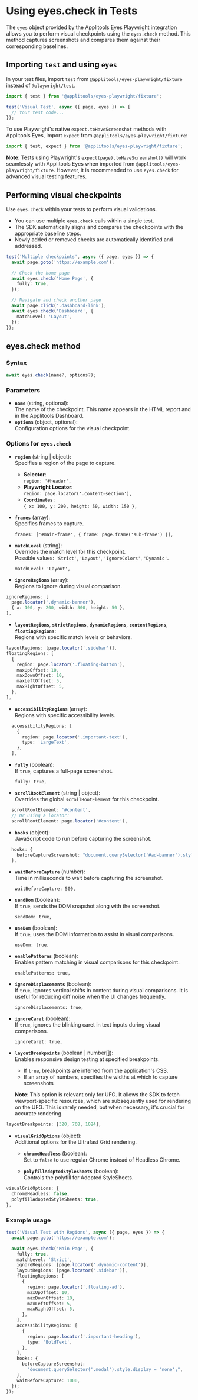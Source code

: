 # Using eyes.check in Tests

The `eyes` object provided by the Applitools Eyes Playwright integration allows you to perform visual checkpoints using the `eyes.check` method. This method captures screenshots and compares them against their corresponding baselines.

## Importing `test` and using `eyes`

In your test files, import `test` from `@applitools/eyes-playwright/fixture` instead of `@playwright/test`.

```typescript
import { test } from '@applitools/eyes-playwright/fixture';

test('Visual Test', async ({ page, eyes }) => {
  // Your test code...
});
```

To use Playwright's native `expect.toHaveScreenshot` methods with Applitools Eyes, import `expect` from `@applitools/eyes-playwright/fixture`:

```typescript
import { test, expect } from '@applitools/eyes-playwright/fixture';
```

**Note**: Tests using Playwright's `expect(page).toHaveScreenshot()` will work seamlessly with Applitools Eyes when imported from `@applitools/eyes-playwright/fixture`. However, it is recommended to use `eyes.check` for advanced visual testing features.

## Performing visual checkpoints

Use `eyes.check` within your tests to perform visual validations.

- You can use multiple `eyes.check` calls within a single test.
- The SDK automatically aligns and compares the checkpoints with the appropriate baseline steps.
- Newly added or removed checks are automatically identified and addressed.

```typescript
test('Multiple checkpoints', async ({ page, eyes }) => {
  await page.goto('https://example.com');

  // Check the home page
  await eyes.check('Home Page', {
    fully: true,
  });

  // Navigate and check another page
  await page.click('.dashboard-link');
  await eyes.check('Dashboard', {
    matchLevel: 'Layout',
  });
});
```

## eyes.check method

### Syntax

```typescript
await eyes.check(name?, options?);
```

### Parameters

- **`name`** (string, optional):  
  The name of the checkpoint. This name appears in the HTML report and in the Applitools Dashboard.
- **`options`** (object, optional):  
  Configuration options for the visual checkpoint.

### Options for `eyes.check`

- **`region`** (string | object):  
  Specifies a region of the page to capture.

  - **Selector**:  
    `region: '#header',`
  - **Playwright Locator**:  
    `region: page.locator('.content-section'),`
  - **`Coordinates`**`:`  
    `{ x: 100, y: 200, height: 50, width: 150 },`

- **`frames`** (array):  
  Specifies frames to capture.

  `frames: ['#main-frame', { frame: page.frame('sub-frame') }],`

- **`matchLevel`** (string):  
  Overrides the match level for this checkpoint.  
  Possible values: `'Strict'`, `'Layout'`, `'IgnoreColors'`, `'Dynamic'`.

  `matchLevel: 'Layout',`

- **`ignoreRegions`** (array):  
  Regions to ignore during visual comparison.

```typescript
ignoreRegions: [
  page.locator('.dynamic-banner'),
  { x: 100, y: 200, width: 300, height: 50 },
],
```

- **`layoutRegions`**, **`strictRegions`**, **`dynamicRegions`**, **`contentRegions`**, **`floatingRegions`**:  
  Regions with specific match levels or behaviors.

```typescript
layoutRegions: [page.locator('.sidebar')],
floatingRegions: [
  {
    region: page.locator('.floating-button'),
    maxUpOffset: 10,
    maxDownOffset: 10,
    maxLeftOffset: 5,
    maxRightOffset: 5,
  },
],
```

- **`accessibilityRegions`** (array):  
  Regions with specific accessibility levels.

```typescript
  accessibilityRegions: [
    {
      region: page.locator('.important-text'),
      type: 'LargeText',
    },
  ],
```

- **`fully`** (boolean):  
  If `true`, captures a full-page screenshot.

  `fully: true,`

- **`scrollRootElement`** (string | object):  
  Overrides the global `scrollRootElement` for this checkpoint.

```typescript
  scrollRootElement: '#content',
  // Or using a locator:
  scrollRootElement: page.locator('#content'),
```

- **`hooks`** (object):  
  JavaScript code to run before capturing the screenshot.

```typescript
  hooks: {
    beforeCaptureScreenshot: "document.querySelector('#ad-banner').style.display = 'none';",
  },
```

- **`waitBeforeCapture`** (number):  
  Time in milliseconds to wait before capturing the screenshot.

  `waitBeforeCapture: 500,`

- **`sendDom`** (boolean):  
  If `true`, sends the DOM snapshot along with the screenshot.

  `sendDom: true,`

- **`useDom`** (boolean):  
  If `true`, uses the DOM information to assist in visual comparisons.

  `useDom: true,`

- **`enablePatterns`** (boolean):  
  Enables pattern matching in visual comparisons for this checkpoint.

  `enablePatterns: true,`

- **`ignoreDisplacements`** (boolean):  
  If `true`, ignores vertical shifts in content during visual comparisons. It is useful for reducing diff noise when the UI changes frequently.

  `ignoreDisplacements: true,`

- **`ignoreCaret`** (boolean):  
  If `true`, ignores the blinking caret in text inputs during visual comparisons.

  `ignoreCaret: true,`

- **`layoutBreakpoints`** (boolean | number\[\]):  
  Enables responsive design testing at specified breakpoints.

  - If `true`, breakpoints are inferred from the application's CSS.
  - If an array of numbers, specifies the widths at which to capture screenshots

  **Note**: This option is relevant only for UFG. It allows the SDK to fetch viewport-specific resources, which are subsequently used for rendering on the UFG. This is rarely needed, but when necessary, it's crucial for accurate rendering.

```typescript
layoutBreakpoints: [320, 768, 1024],
```

- **`visualGridOptions`** (object):  
  Additional options for the Ultrafast Grid rendering.

  - **`chromeHeadless`** (boolean):  
    Set to `false` to use regular Chrome instead of Headless Chrome.

  - **`polyfillAdoptedStyleSheets`** (boolean):  
    Controls the polyfill for Adopted StyleSheets.

```typescript
visualGridOptions: {
  chromeHeadless: false,
  polyfillAdoptedStyleSheets: true,
},
```

### Example usage

```typescript
test('Visual Test with Regions', async ({ page, eyes }) => {
  await page.goto('https://example.com');

  await eyes.check('Main Page', {
    fully: true,
    matchLevel: 'Strict',
    ignoreRegions: [page.locator('.dynamic-content')],
    layoutRegions: [page.locator('.sidebar')],
    floatingRegions: [
      {
        region: page.locator('.floating-ad'),
        maxUpOffset: 10,
        maxDownOffset: 10,
        maxLeftOffset: 5,
        maxRightOffset: 5,
      },
    ],
    accessibilityRegions: [
      {
        region: page.locator('.important-heading'),
        type: 'BoldText',
      },
    ],
    hooks: {
      beforeCaptureScreenshot:
        "document.querySelector('.modal').style.display = 'none';",
    },
    waitBeforeCapture: 1000,
  });
});
```
